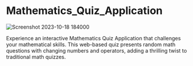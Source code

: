 # Mathematics_Quiz_Application
![Screenshot 2023-10-18 184000](https://github.com/PUSHPDEV/Mathematics_Quiz_Application/assets/114074858/e7b24c42-9158-4bf4-b36f-5c966e66fce7)

Experience an interactive Mathematics Quiz Application that challenges your mathematical skills. This web-based quiz presents random math questions with changing numbers and operators, adding a thrilling twist to traditional math quizzes.
